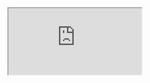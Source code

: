 <iframe src="https://docs.google.com/document/d/e/2PACX-1vRl8EA8AweiMGmNmCCStYQSzJx4YBtIXWCmkceWO8L7TcQZImN8QWgVxRTMp7Y_m_STJO_hXG6XNH-n/pub?embedded=true"></iframe>
